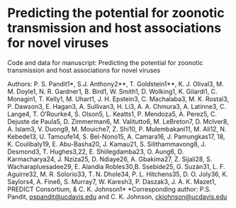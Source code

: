 # Predicting the potential for zoonotic transmission and host associations for novel viruses
Code and data for manuscript: Predicting the potential for zoonotic transmission and host associations for novel viruses 

Authors: P. S. Pandit1*, S.J. Anthony2**, T. Goldstein1**, K. J. Olival3, M. M. Doyle1, N. R. Gardner1, B. Bird1, W. Smith1, D. Wolking1, K. Gilardi1, C. Monagin1, T. Kelly1, M. Uhart1, J. H. Epstein3, C. Machalaba3, M. K. Rostal3, P. Dawson3, E. Hagan3, A. Sullivan3, H. Li3, A. A. Chmura3, A. Latinne3,  C. Lange4, T. O’Rourke4, S. Olson5, L. Keatts1,  P. Mendoza5, A. Perez5, C. Dejuste de Paula5, D. Zimmerman6, M. Valitutto6, M. LeBreton7, D. McIver8, A. Islam3, V. Duong9,  M. Mouiche7, Z. Shi10, P. Mulembakani11, M. Ali12, N. Kebede13, U. Tamoufe14, S. Bel-Nono15, A. Camara16, J. Pamungkas17, 18, K. Coulibaly19, E. Abu-Basha20, J. Kamau21, S. Silithammavong8, J. Desmond3, T. Hughes3,22, E. Shiilegdamba23, O. Aung6, D. Karmacharya24, J. Nziza25, D. Ndiaye26, A. Gbakima27,  Z. Sijali28, S. Wacharapluesadee29, E. Alandia Robles30,B. Ssebide25, G. Suzán31, L. F. Aguirre32, M. R. Solorio33, T. N. Dhole34, P. L. Hitchens35, D. O. Joly36, K. Saylors4, A. Fine6, S. Murray7, W. Karesh3, P. Daszak3, J. A. K. Mazet1, PREDICT Consortium, & C. K. Johnson1* 
*Corresponding author: P.S. Pandit, pspandit@ucdavis.edu and C. K. Johnson, ckjohnson@ucdavis.edu

